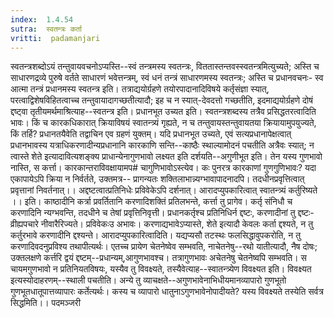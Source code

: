 ```yaml
---
index:  1.4.54
sutra:  स्वतन्त्रः कर्ता
vritti:  padamanjari
---
```


स्वतन्त्रशब्दोऽयं तन्तुवायवचनोऽप्यस्ति--स्वं तन्त्रमस्य स्वतन्त्रः, विततास्तन्तवस्स्वतन्त्रमित्युच्यते; अस्ति च साधारणद्रव्ये पुरुषे वर्तते साधारणं भवेत्तन्त्रम्, स्वं धनं तन्त्रं साधारणमस्य स्वतन्त्रः; अस्ति च प्रधानवचनः- स्व आत्मा तन्त्रं प्रधानमस्य स्वतन्त्र इति। तत्राद्ययोर्ग्रहणे तयोरपादानादिविषये कर्तृसंज्ञा स्यात्, परत्वाद्विशेषविहितत्वाच्च तन्तुवायादागच्छतीत्यादौ; इह च न स्यात्-देवदत्तो गच्छतीति, इदमाद्ययोर्ग्रहणे दोषं द्दष्ट्वा तृतीयमर्थमाश्रित्याह--स्वतन्त्र इति। प्रधानभूत उच्यत इति। स्वतन्त्रशब्दस्य तत्रैव प्रसिद्धतरत्वादिति भावः। किं च कारकधिकारात् क्रियाविषयं स्वातन्त्र्यं गृह्यते, न च तन्तुवायस्तन्तुवायतया क्रियायामुपयुज्यते, किं तर्हि? प्रधानतयैवेति तद्वाचिन एव ग्रहणं युक्तम्। यदि प्रधानभूत उच्यते, एवं सत्यप्रधानापेक्षत्वात् प्रधानभावस्य यत्राधिकरणादीन्यप्रधानानि कारकाणि सन्ति--काष्ठैः स्थाल्यामोदनं पचतीति अत्रैवः स्यात्; न त्वास्ते शेते इत्यादावित्यशङ्क्य प्राधान्येनागुणभावो लक्ष्यत इति दर्शयति--अगुणीभूत इति। तेन यस्य गुणभावो नास्ति, स कर्त्ता। कारकान्तराविवक्षायामप# चागुणिभावोऽस्त्येव। कः पुनरत्र कारकाणां गुणगुणिभावः? यदा एकापायेऽपि क्रिया न निर्वर्तते, उक्तमत्र--
प्रागन्यतः शक्तिलाभान्न्यग्भावापादनादपि।
तदधीनप्रवृत्तित्वात् प्रवृत्तानां निवर्तनात्।।
अद्दष्टत्वात्प्रतिनिधेः प्रविवेकेऽपि दर्शनात्।
आरादप्युपकारित्वात् स्वातन्त्र्यं कर्तुरिष्यते ।। इति।
     काष्ठादीनि कर्त्रा प्रवर्तितानि करणादिशक्तिं प्रतिलभन्ते, कर्त्ता तु प्रागेव। कर्तृ संनिधौ च करणादिनि न्यग्भवन्ति, तदधीने च तेषां प्रवृत्तिनिवृत्ती। प्रधानकर्तृश्च प्रतिनिधिर्न द्दष्टः, करणादीनां तु द्दष्टः-व्रीह्यपचारे नीवारैरिज्यते। प्रविवेकःउ अभावः। करणाद्यभावेऽप्यास्ते, शेते इत्यादौ केवलः कर्ता द्दश्यते, न तु कर्तुरभावे करणादीनि द्दश्यन्ते।
आरादप्युपकारित्वादिति। यद्यप्यसौ तटस्थः फलसिद्धावुपकरोति, न तु करणादिवदनुप्रविश्य तथापीत्यर्थः। एतच्च प्रायेण चेतनेष्वेव सम्भवति, नाचेतनेषु--रथो यातीत्यादौ, नैष दोषः; उक्तलक्षणे कर्त्तरि द्वयं द्दष्टम्--प्रधान्यम्,आगुणभावश्च। तत्रागुणभावः अचेतनेषु चेतनेष्वपि सम्भवति। स चायमगुणभावो न प्रतिनियतविषयः, यस्यैव तु विवक्ष्यते, तस्यैवेत्याह--स्वातन्त्र्येण विवक्ष्यत इति। विवक्ष्यत इत्यस्योदाहरणम्--स्थाली पचतीति।
अन्ये तु व्याचक्षते--अगुणभावेनाभिधीयमानव्यापारो गुणभूतो गुणभूतधातूपात्तव्यापारः कर्तेत्यर्थः। कस्य च व्यापारो धातुनाऽगुणभावेनोपादीयते? यस्य विवक्ष्यते तस्येति सर्वत्र सिद्धमिति।।
पदमञ्जरी
